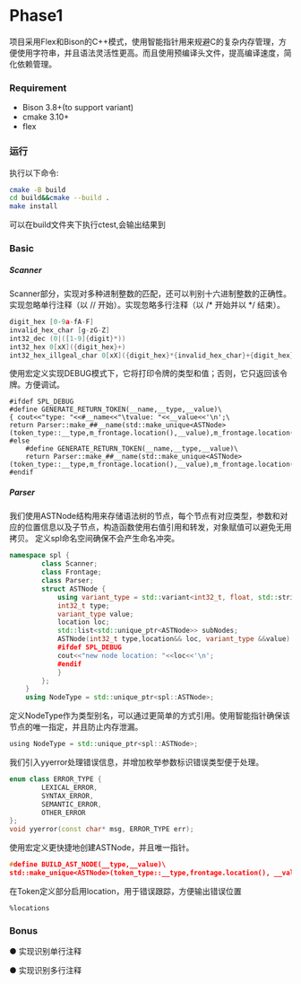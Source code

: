 # Phase1

项目采用Flex和Bison的C++模式，使用智能指针用来规避C的复杂内存管理，方便使用字符串，并且语法灵活性更高。而且使用预编译头文件，提高编译速度，简化依赖管理。

### Requirement

- Bison 3.8+(to support variant)
- cmake 3.10+
- flex

### 运行

执行以下命令:

```bash
cmake -B build
cd build&&cmake --build .
make install
```
可以在build文件夹下执行ctest,会输出结果到
### Basic

##### Scanner

Scanner部分，实现对多种进制整数的匹配，还可以判别十六进制整数的正确性。实现忽略单行注释（以 // 开始）。实现忽略多行注释（以 /\* 开始并以 \*/ 结束）。

```c++
digit_hex [0-9a-fA-F]
invalid_hex_char [g-zG-Z]
int32_dec (0|([1-9]{digit}*))
int32_hex 0[xX]({digit_hex}+)
int32_hex_illgeal_char 0[xX]({digit_hex}*{invalid_hex_char}+{digit_hex}*)
```

使用宏定义实现DEBUG模式下，它将打印令牌的类型和值；否则，它只返回该令牌。方便调试。

```
#ifdef SPL_DEBUG
#define GENERATE_RETURN_TOKEN(__name,__type,__value)\
{ cout<<"type: "<<#__name<<"\tvalue: "<<__value<<'\n';\
return Parser::make_##__name(std::make_unique<ASTNode>(token_type::__type,m_frontage.location(),__value),m_frontage.location());}
#else
    #define GENERATE_RETURN_TOKEN(__name,__type,__value)\
    return Parser::make_##__name(std::make_unique<ASTNode>(token_type::__type,m_frontage.location(),__value),m_frontage.location())
#endif
```

##### Parser

我们使用ASTNode结构用来存储语法树的节点，每个节点有对应类型，参数和对应的位置信息以及子节点，构造函数使用右值引用和转发，对象赋值可以避免无用拷贝。
定义spl命名空间确保不会产生命名冲突。

```c++
namespace spl {
        class Scanner;
        class Frontage;
        class Parser;
        struct ASTNode {
            using variant_type = std::variant<int32_t, float, std::string>;
            int32_t type;
            variant_type value;
            location loc;
            std::list<std::unique_ptr<ASTNode>> subNodes;
            ASTNode(int32_t type,location&& loc, variant_type &&value) : type(type),loc(std::forward<spl::location>(loc)), value(std::forward<variant_type>(value)) {
            #ifdef SPL_DEBUG
            cout<<"new node location: "<<loc<<'\n';
            #endif
            }
        };
    }
    using NodeType = std::unique_ptr<spl::ASTNode>;
```

定义NodeType作为类型别名，可以通过更简单的方式引用。使用智能指针确保该节点的唯一指定，并且防止内存泄漏。

```c++
using NodeType = std::unique_ptr<spl::ASTNode>;
```

我们引入yyerror处理错误信息，并增加枚举参数标识错误类型便于处理。

```c++
enum class ERROR_TYPE {
        LEXICAL_ERROR,
        SYNTAX_ERROR,
        SEMANTIC_ERROR,
        OTHER_ERROR
};
void yyerror(const char* msg, ERROR_TYPE err);
```

使用宏定义更快捷地创建ASTNode，并且唯一指针。

```c++
#define BUILD_AST_NODE(__type,__value)\
std::make_unique<ASTNode>(token_type::__type,frontage.location(), __value)
```

在Token定义部分启用location，用于错误跟踪，方便输出错误位置

```
%locations
```

### Bonus

● 实现识别单行注释

● 实现识别多行注释

